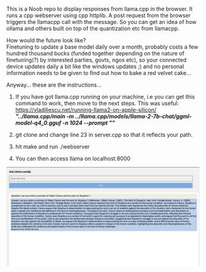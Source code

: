 This is a Noob repo to display responses from llama.cpp in the browser.  It runs a cpp webserver using cpp httplib. A post request from the browser triggers the llamacpp call with the message. So you can get an idea of how ollama and others built on top of the quantization etc from llamacpp. 


How would the future look like?  
Finetuning to update a base model daily over a month, probably costs a few hundred thousand bucks (funded together depending on the nature of finetuning(?) by interested parties, govts, ngos etc), so your connected device updates daily a bit like the windows updates ;) and no personal information needs to be given to find out how to bake a red velvet cake... 

Anyway... these are the instructions...
 
1. If you have got llama.cpp running on your machine, i.e you can get this command to work, then move to the next steps. This was useful: https://vladiliescu.net/running-llama2-on-apple-silicon/
**_"../llama.cpp/main -m ../llama.cpp/models/llama-2-7b-chat/ggml-model-q4_0.gguf -n 1024 --prompt \""_**

2. git clone and change line 23 in server.cpp so that it reflects your path.

3. hit make and run ./webserver

4. You can then access llama on localhost:8000

![llama](llama.png)





